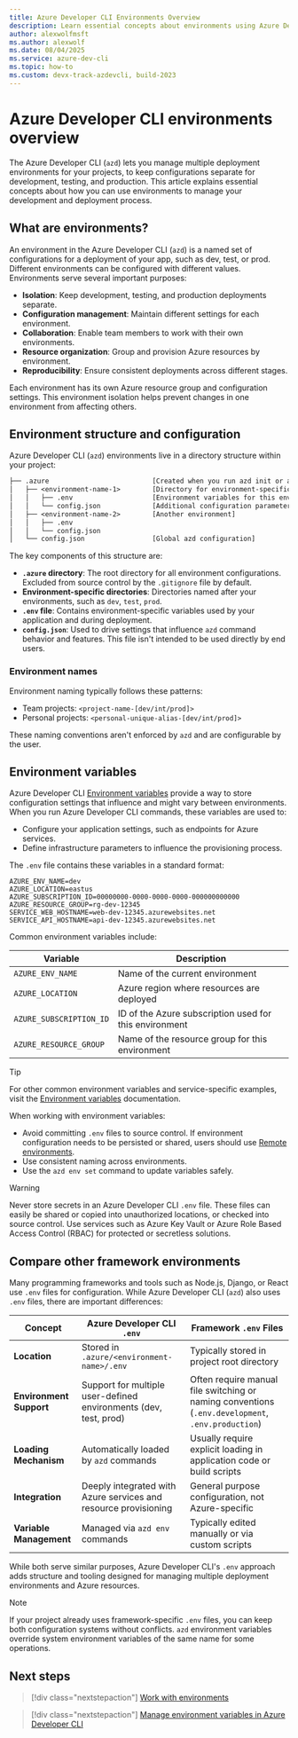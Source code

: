```yaml
---
title: Azure Developer CLI Environments Overview
description: Learn essential concepts about environments using Azure Developer CLI (azd).
author: alexwolfmsft
ms.author: alexwolf
ms.date: 08/04/2025
ms.service: azure-dev-cli
ms.topic: how-to
ms.custom: devx-track-azdevcli, build-2023
---
```


# Azure Developer CLI environments overview

The Azure Developer CLI (`azd`) lets you manage multiple deployment environments for your projects, to keep configurations separate for development, testing, and production. This article explains essential concepts about how you can use environments to manage your development and deployment process.

## What are environments?

An environment in the Azure Developer CLI (`azd`) is a named set of configurations for a deployment of your app, such as dev, test, or prod. Different environments can be configured with different values. Environments serve several important purposes:

- **Isolation**: Keep development, testing, and production deployments separate.
- **Configuration management**: Maintain different settings for each environment.
- **Collaboration**: Enable team members to work with their own environments.
- **Resource organization**: Group and provision Azure resources by environment.
- **Reproducibility**: Ensure consistent deployments across different stages.

Each environment has its own Azure resource group and configuration settings. This environment isolation helps prevent changes in one environment from affecting others.

## Environment structure and configuration

Azure Developer CLI (`azd`) environments live in a directory structure within your project:

```txt
├── .azure                          [Created when you run azd init or azd up]
│   ├── <environment-name-1>        [Directory for environment-specific configurations]
│   │   ├── .env                    [Environment variables for this environment]
│   │   └── config.json             [Additional configuration parameters for this environment]
│   ├── <environment-name-2>        [Another environment]
│   │   ├── .env                    
│   │   └── config.json
│   └── config.json                 [Global azd configuration]
```

The key components of this structure are:

- **`.azure` directory**: The root directory for all environment configurations. Excluded from source control by the `.gitignore` file by default.
- **Environment-specific directories**: Directories named after your environments, such as `dev`, `test`, `prod`.
- **`.env` file**: Contains environment-specific variables used by your application and during deployment.
- **`config.json`**: Used to drive settings that influence `azd` command behavior and features. This file isn't intended to be used directly by end users.

### Environment names

Environment naming typically follows these patterns:

- Team projects: `<project-name-[dev/int/prod]>`
- Personal projects: `<personal-unique-alias-[dev/int/prod]>`

These naming conventions aren't enforced by `azd` and are configurable by the user.

## Environment variables

Azure Developer CLI [Environment variables](manage-environment-variables.md) provide a way to store configuration settings that influence and might vary between environments. When you run Azure Developer CLI commands, these variables are used to:

- Configure your application settings, such as endpoints for Azure services.
- Define infrastructure parameters to influence the provisioning process.

The `.env` file contains these variables in a standard format:

```output
AZURE_ENV_NAME=dev
AZURE_LOCATION=eastus
AZURE_SUBSCRIPTION_ID=00000000-0000-0000-0000-000000000000
AZURE_RESOURCE_GROUP=rg-dev-12345
SERVICE_WEB_HOSTNAME=web-dev-12345.azurewebsites.net
SERVICE_API_HOSTNAME=api-dev-12345.azurewebsites.net
```

Common environment variables include:

| Variable | Description |
|----------|-------------|
| `AZURE_ENV_NAME` | Name of the current environment |
| `AZURE_LOCATION` | Azure region where resources are deployed |
| `AZURE_SUBSCRIPTION_ID` | ID of the Azure subscription used for this environment |
| `AZURE_RESOURCE_GROUP` | Name of the resource group for this environment |

> [!TIP]
> For other common environment variables and service-specific examples, visit the [Environment variables](manage-environment-variables.md) documentation.

When working with environment variables:

- Avoid committing `.env` files to source control. If environment configuration needs to be persisted or shared, users should use [Remote environments](remote-environments-support.md).
- Use consistent naming across environments.
- Use the `azd env set` command to update variables safely.

> [!WARNING]
> Never store secrets in an Azure Developer CLI `.env` file. These files can easily be shared or copied into unauthorized locations, or checked into source control. Use services such as Azure Key Vault or Azure Role Based Access Control (RBAC) for protected or secretless solutions.

## Compare other framework environments

Many programming frameworks and tools such as Node.js, Django, or React use `.env` files for configuration. While Azure Developer CLI (`azd`) also uses `.env` files, there are important differences:

| Concept | Azure Developer CLI `.env` | Framework `.env` Files |
|--------|---------------------------|------------------------|
| **Location** | Stored in `.azure/<environment-name>/.env` | Typically stored in project root directory |
| **Environment Support** | Support for multiple user-defined environments (dev, test, prod) | Often require manual file switching or naming conventions (`.env.development`, `.env.production`) |
| **Loading Mechanism** | Automatically loaded by `azd` commands | Usually require explicit loading in application code or build scripts |
| **Integration** | Deeply integrated with Azure services and resource provisioning | General purpose configuration, not Azure-specific |
| **Variable Management** | Managed via `azd env` commands | Typically edited manually or via custom scripts |

While both serve similar purposes, Azure Developer CLI's `.env` approach adds structure and tooling designed for managing multiple deployment environments and Azure resources.

> [!NOTE]
> If your project already uses framework-specific `.env` files, you can keep both configuration systems without conflicts. `azd` environment variables override system environment variables of the same name for some operations.

## Next steps

> [!div class="nextstepaction"]
> [Work with environments](work-with-environments.md)

> [!div class="nextstepaction"]
> [Manage environment variables in Azure Developer CLI](manage-environment-variables.md)
